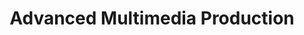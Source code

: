 ---
title: Advanced Multimedia Production
number: COMM 481
description: EXAMPLE DESCRIPTION
bulletin-link: http://bulletins.psu.edu/undergrad/courses/c/comm/481
pathway-list: [Video Production]
---